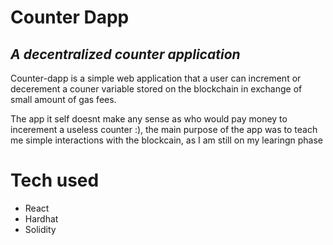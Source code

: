 
# Counter Dapp
## _A decentralized counter application_

Counter-dapp is a simple web application that a user can increment or decerement a couner variable stored on the blockchain in exchange of small amount of gas fees.

The app it self doesnt make any sense as who would pay money to incerement a useless counter :), the main purpose of the app was to teach me simple interactions with the blockcain, as I am still on my learingn phase

# Tech used
- React
- Hardhat
- Solidity
